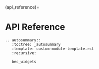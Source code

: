 (api_reference)=
# API Reference

```{eval-rst}
.. autosummary::
   :toctree: _autosummary
   :template: custom-module-template.rst
   :recursive:

   bec_widgets

```